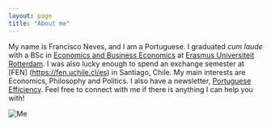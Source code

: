 ```yaml
---
layout: page
title: "About me"
---
```


  My name is Francisco Neves, and I am a Portuguese. I graduated *cum laude* with a BSc in [Economics and Business Economics](https://www.eur.nl/en/bachelor/international-bachelor-economics-and-business-economics) at [Erasmus Universiteit Rotterdam](https://www.eur.nl/en). I was also lucky enough to spend an exchange semester at [FEN] (https://fen.uchile.cl/es) in Santiago, Chile. My main interests are Economics, Philosophy and Politics. I also have a newsletter, [Portuguese Efficiency](https://fdscn.substack.com). Feel free to connect with me if there is anything I can help you with!
  
![Me](https://fdscn.github.io/Atacama.jpg)





